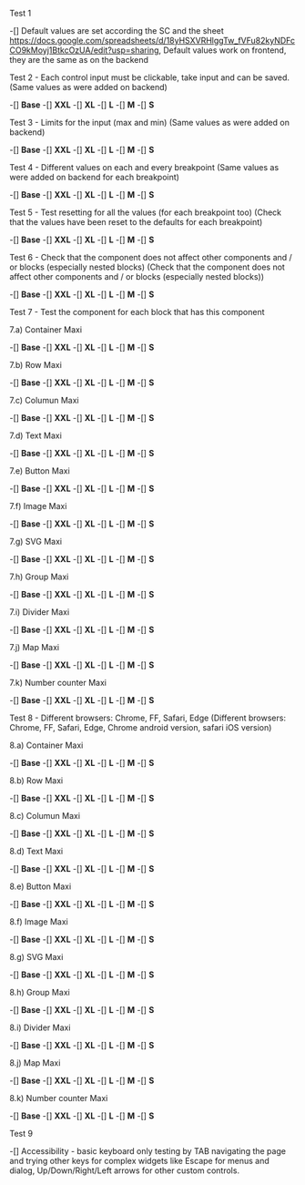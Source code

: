 Test 1

-[] Default values are set according the SC and the sheet https://docs.google.com/spreadsheets/d/18yHSXVRHlggTw_fVFu82kyNDFcCO9kMoyj1BtkcOzUA/edit?usp=sharing, Default values work on frontend, they are the same as on the backend

Test 2 - Each control input must be clickable, take input and can be saved. (Same values as were added on backend)

-[] **Base**
-[] **XXL**
-[] **XL**
-[] **L**
-[] **M**
-[] **S**

Test 3 - Limits for the input (max and min) (Same values as were added on backend)

-[] **Base**
-[] **XXL**
-[] **XL**
-[] **L**
-[] **M**
-[] **S**

Test 4 - Different values on each and every breakpoint (Same values as were added on backend for each breakpoint)

-[] **Base**
-[] **XXL**
-[] **XL**
-[] **L**
-[] **M**
-[] **S**

Test 5 - Test resetting for all the values (for each breakpoint too) (Check that the values have been reset to the defaults for each breakpoint)

-[] **Base**
-[] **XXL**
-[] **XL**
-[] **L**
-[] **M**
-[] **S**

Test 6 - Check that the component does not affect other components and / or blocks (especially nested blocks) (Check that the component does not affect other components and / or blocks (especially nested blocks))

-[] **Base**
-[] **XXL**
-[] **XL**
-[] **L**
-[] **M**
-[] **S**

Test 7 - Test the component for each block that has this component

7.a) Container Maxi

-[] **Base**
-[] **XXL**
-[] **XL**
-[] **L**
-[] **M**
-[] **S**

7.b) Row Maxi

-[] **Base**
-[] **XXL**
-[] **XL**
-[] **L**
-[] **M**
-[] **S**

7.c) Columun Maxi

-[] **Base**
-[] **XXL**
-[] **XL**
-[] **L**
-[] **M**
-[] **S**

7.d) Text Maxi

-[] **Base**
-[] **XXL**
-[] **XL**
-[] **L**
-[] **M**
-[] **S**

7.e) Button Maxi

-[] **Base**
-[] **XXL**
-[] **XL**
-[] **L**
-[] **M**
-[] **S**

7.f) Image Maxi

-[] **Base**
-[] **XXL**
-[] **XL**
-[] **L**
-[] **M**
-[] **S**

7.g) SVG Maxi

-[] **Base**
-[] **XXL**
-[] **XL**
-[] **L**
-[] **M**
-[] **S**

7.h) Group Maxi

-[] **Base**
-[] **XXL**
-[] **XL**
-[] **L**
-[] **M**
-[] **S**

7.i) Divider Maxi

-[] **Base**
-[] **XXL**
-[] **XL**
-[] **L**
-[] **M**
-[] **S**

7.j) Map Maxi

-[] **Base**
-[] **XXL**
-[] **XL**
-[] **L**
-[] **M**
-[] **S**

7.k) Number counter Maxi

-[] **Base**
-[] **XXL**
-[] **XL**
-[] **L**
-[] **M**
-[] **S**

Test 8 - Different browsers: Chrome, FF, Safari, Edge (Different browsers: Chrome, FF, Safari, Edge, Chrome android version, safari iOS version)

8.a) Container Maxi

-[] **Base**
-[] **XXL**
-[] **XL**
-[] **L**
-[] **M**
-[] **S**

8.b) Row Maxi

-[] **Base**
-[] **XXL**
-[] **XL**
-[] **L**
-[] **M**
-[] **S**

8.c) Columun Maxi

-[] **Base**
-[] **XXL**
-[] **XL**
-[] **L**
-[] **M**
-[] **S**

8.d) Text Maxi

-[] **Base**
-[] **XXL**
-[] **XL**
-[] **L**
-[] **M**
-[] **S**

8.e) Button Maxi

-[] **Base**
-[] **XXL**
-[] **XL**
-[] **L**
-[] **M**
-[] **S**

8.f) Image Maxi

-[] **Base**
-[] **XXL**
-[] **XL**
-[] **L**
-[] **M**
-[] **S**

8.g) SVG Maxi

-[] **Base**
-[] **XXL**
-[] **XL**
-[] **L**
-[] **M**
-[] **S**

8.h) Group Maxi

-[] **Base**
-[] **XXL**
-[] **XL**
-[] **L**
-[] **M**
-[] **S**

8.i) Divider Maxi

-[] **Base**
-[] **XXL**
-[] **XL**
-[] **L**
-[] **M**
-[] **S**

8.j) Map Maxi

-[] **Base**
-[] **XXL**
-[] **XL**
-[] **L**
-[] **M**
-[] **S**

8.k) Number counter Maxi

-[] **Base**
-[] **XXL**
-[] **XL**
-[] **L**
-[] **M**
-[] **S**

Test 9

-[] Accessibility - basic keyboard only testing by TAB navigating the page and trying other keys for complex widgets like Escape for menus and dialog, Up/Down/Right/Left arrows for other custom controls.
